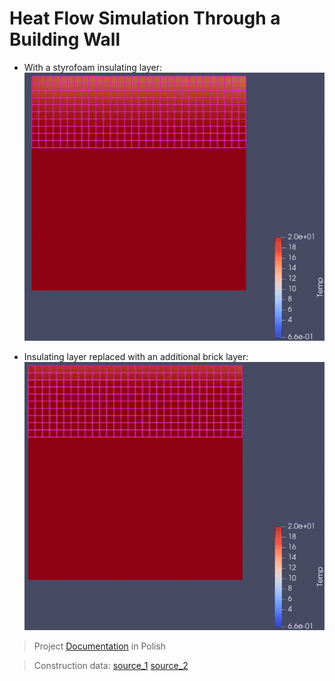 # Heat Flow Simulation Through a Building Wall

- With a styrofoam insulating layer:
![with_insulating_layer](./data/Mes_spr/with_insulating_layer.gif)

- Insulating layer replaced with an additional brick layer:
![without_insulating_layer](./data/Mes_spr/without_insulating_layer.gif)

>Project <a href="https://github.com/przemek890/MES/blob/master/data/Mes_spr/Janiszewski_Przemys%C5%82aw_grupa_02_Sprawozdanie_MES.pdf">Documentation</a> in Polish

> Construction data:
> <a href="https://www.certyfikat-energetyczny.powiat.pl/CE_P/wspolczynniki_przewodzenia.html">source_1</a>
> <a href="http://if.pk.edu.pl/tabele/wPrzejC.htm">source_2</a>